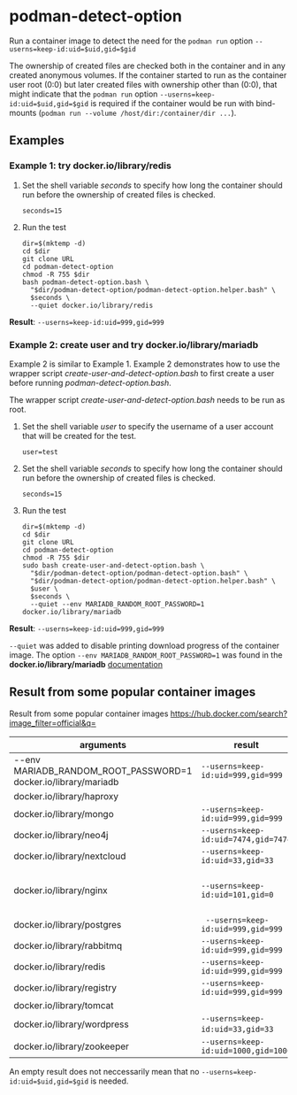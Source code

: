 # podman-detect-option
Run a container image to detect the need for the `podman run` option `--userns=keep-id:uid=$uid,gid=$gid`

The ownership of created files are checked both in the container and in any created anonymous volumes.
If the container started to run as the container user root (0:0) but later created files with
ownership other than (0:0), that might indicate that the `podman run` option `--userns=keep-id:uid=$uid,gid=$gid`
is required if the container would be run with bind-mounts (`podman run --volume /host/dir:/container/dir ...`).

## Examples

### Example 1: try docker.io/library/redis

1. Set the shell variable _seconds_ to specify how long the container should run
   before the ownership of created files is checked.
   ```
   seconds=15
   ```
2. Run the test
   ```
   dir=$(mktemp -d)
   cd $dir
   git clone URL
   cd podman-detect-option
   chmod -R 755 $dir
   bash podman-detect-option.bash \
     "$dir/podman-detect-option/podman-detect-option.helper.bash" \
     $seconds \
     --quiet docker.io/library/redis
   ```
__Result__: `--userns=keep-id:uid=999,gid=999`

### Example 2: create user and try docker.io/library/mariadb

Example 2 is similar to Example 1. Example 2 demonstrates how to use
the wrapper script _create-user-and-detect-option.bash_ to first create
a user before running  _podman-detect-option.bash_.

The wrapper script _create-user-and-detect-option.bash_ needs to be run as root.

1. Set the shell variable _user_ to specify the username of a user account that will be created
   for the test.
   ```
   user=test
   ```
2. Set the shell variable _seconds_ to specify how long the container should run
   before the ownership of created files is checked.
   ```
   seconds=15
   ```
3. Run the test
   ```
   dir=$(mktemp -d)
   cd $dir
   git clone URL
   cd podman-detect-option
   chmod -R 755 $dir
   sudo bash create-user-and-detect-option.bash \
     "$dir/podman-detect-option/podman-detect-option.bash" \
     "$dir/podman-detect-option/podman-detect-option.helper.bash" \
     $user \
     $seconds \
     --quiet --env MARIADB_RANDOM_ROOT_PASSWORD=1 docker.io/library/mariadb     
   ```
__Result__: `--userns=keep-id:uid=999,gid=999`

`--quiet` was added to disable printing download progress of the container image.
The option `--env MARIADB_RANDOM_ROOT_PASSWORD=1` was found in the 
__docker.io/library/mariadb__ [documentation](https://hub.docker.com/_/mariadb)


## Result from some popular container images

Result from some popular container images
https://hub.docker.com/search?image_filter=official&q=

| arguments | result | comment |
| --        |  --    |  -- |
| --env MARIADB_RANDOM_ROOT_PASSWORD=1 docker.io/library/mariadb | `--userns=keep-id:uid=999,gid=999` | |
| docker.io/library/haproxy | | |
| docker.io/library/mongo | `--userns=keep-id:uid=999,gid=999` | |
| docker.io/library/neo4j | `--userns=keep-id:uid=7474,gid=7474` | |
| docker.io/library/nextcloud | `--userns=keep-id:uid=33,gid=33` | |
| docker.io/library/nginx | `--userns=keep-id:uid=101,gid=0` | a bit surprising result. Shouldn't it be uid=101,gid=101? See https://hub.docker.com/_/nginx |
| docker.io/library/postgres | ` --userns=keep-id:uid=999,gid=999` | |
| docker.io/library/rabbitmq | `--userns=keep-id:uid=999,gid=999` | |
| docker.io/library/redis | `--userns=keep-id:uid=999,gid=999` | |
| docker.io/library/registry | `--userns=keep-id:uid=999,gid=999` | |
| docker.io/library/tomcat | | |
| docker.io/library/wordpress | `--userns=keep-id:uid=33,gid=33` | |
| docker.io/library/zookeeper | `--userns=keep-id:uid=1000,gid=1000` | |

An empty result does not neccessarily mean that no `--userns=keep-id:uid=$uid,gid=$gid` is needed.
